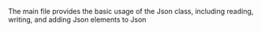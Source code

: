 The main file provides the basic usage of the Json class, including reading, writing, and adding Json elements to Json

